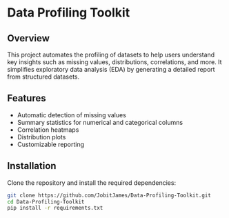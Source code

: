 # Data Profiling Toolkit

## Overview
This project automates the profiling of datasets to help users understand key insights such as missing values, distributions, correlations, and more. It simplifies exploratory data analysis (EDA) by generating a detailed report from structured datasets.

## Features
- Automatic detection of missing values  
- Summary statistics for numerical and categorical columns  
- Correlation heatmaps  
- Distribution plots  
- Customizable reporting  

## Installation
Clone the repository and install the required dependencies:  
```bash
git clone https://github.com/JobitJames/Data-Profiling-Toolkit.git
cd Data-Profiling-Toolkit
pip install -r requirements.txt
